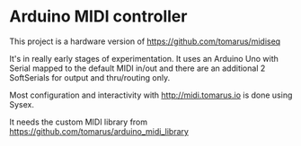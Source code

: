 Arduino MIDI controller
=======================

This project is a hardware version of https://github.com/tomarus/midiseq

It's in really early stages of experimentation. It uses an Arduino Uno with Serial mapped to the default MIDI in/out and there are an additional 2 SoftSerials for output and thru/routing only.

Most configuration and interactivity with http://midi.tomarus.io is done using Sysex.

It needs the custom MIDI library from https://github.com/tomarus/arduino_midi_library
